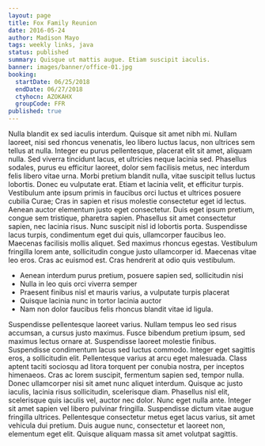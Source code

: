 ```yaml
---
layout: page
title: Fox Family Reunion
date: 2016-05-24
author: Madison Mayo
tags: weekly links, java
status: published
summary: Quisque ut mattis augue. Etiam suscipit iaculis.
banner: images/banner/office-01.jpg
booking:
  startDate: 06/25/2018
  endDate: 06/27/2018
  ctyhocn: AZOKAHX
  groupCode: FFR
published: true
---
```

Nulla blandit ex sed iaculis interdum. Quisque sit amet nibh mi. Nullam laoreet, nisi sed rhoncus venenatis, leo libero luctus lacus, non ultrices sem tellus at nulla. Integer eu purus pellentesque, placerat elit sit amet, aliquam nulla. Sed viverra tincidunt lacus, et ultricies neque lacinia sed. Phasellus sodales, purus eu efficitur laoreet, dolor sem facilisis metus, nec interdum felis libero vitae urna. Morbi pretium blandit nulla, vitae suscipit tellus luctus lobortis. Donec eu vulputate erat. Etiam et lacinia velit, et efficitur turpis. Vestibulum ante ipsum primis in faucibus orci luctus et ultrices posuere cubilia Curae; Cras in sapien et risus molestie consectetur eget id lectus. Aenean auctor elementum justo eget consectetur. Duis eget ipsum pretium, congue sem tristique, pharetra sapien. Phasellus sit amet consectetur sapien, nec lacinia risus.
Nunc suscipit nisl id lobortis porta. Suspendisse lacus turpis, condimentum eget dui quis, ullamcorper faucibus leo. Maecenas facilisis mollis aliquet. Sed maximus rhoncus egestas. Vestibulum fringilla lorem ante, sollicitudin congue justo ullamcorper id. Maecenas vitae leo eros. Cras ac euismod est. Cras hendrerit at odio quis vestibulum.

* Aenean interdum purus pretium, posuere sapien sed, sollicitudin nisi
* Nulla in leo quis orci viverra semper
* Praesent finibus nisl et mauris varius, a vulputate turpis placerat
* Quisque lacinia nunc in tortor lacinia auctor
* Nam non dolor faucibus felis rhoncus blandit vitae id ligula.

Suspendisse pellentesque laoreet varius. Nullam tempus leo sed risus accumsan, a cursus justo maximus. Fusce bibendum pretium ipsum, sed maximus lectus ornare at. Suspendisse laoreet molestie finibus. Suspendisse condimentum lacus sed luctus commodo. Integer eget sagittis eros, a sollicitudin elit. Pellentesque varius at arcu eget malesuada.
Class aptent taciti sociosqu ad litora torquent per conubia nostra, per inceptos himenaeos. Cras ac lorem suscipit, fermentum sapien sed, tempor nulla. Donec ullamcorper nisi sit amet nunc aliquet interdum. Quisque ac justo iaculis, lacinia risus sollicitudin, scelerisque diam. Phasellus nisl elit, scelerisque quis iaculis vel, auctor nec dolor. Nunc eget nulla ante. Integer sit amet sapien vel libero pulvinar fringilla. Suspendisse dictum vitae augue fringilla ultrices. Pellentesque consectetur metus eget lacus varius, sit amet vehicula dui pretium. Duis augue nunc, consectetur et laoreet non, elementum eget elit. Quisque aliquam massa sit amet volutpat sagittis.
